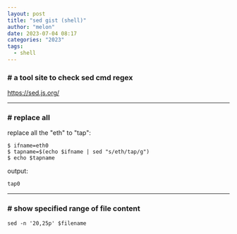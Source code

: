 ```yaml
---
layout: post
title: "sed gist (shell)"
author: "melon"
date: 2023-07-04 08:17
categories: "2023"
tags:
  - shell
---
```


### # a tool site to check sed cmd regex
https://sed.js.org/

<hr>

### # replace all
replace all the "eth" to "tap":
```shell
$ ifname=eth0
$ tapname=$(echo $ifname | sed "s/eth/tap/g")
$ echo $tapname
```
output:
```txt
tap0
```

<hr>

### # show specified range of file content
```text
sed -n '20,25p' $filename
```
